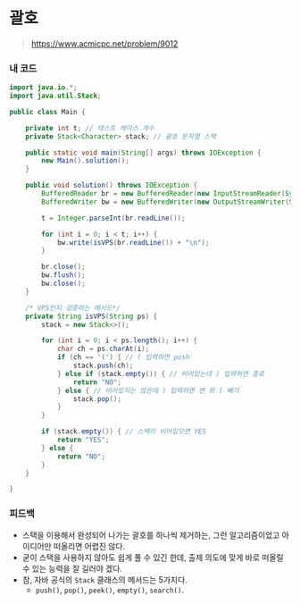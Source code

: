 # 괄호

> https://www.acmicpc.net/problem/9012

### 내 코드

```java
import java.io.*;
import java.util.Stack;

public class Main {

    private int t; // 테스트 케이스 개수
    private Stack<Character> stack; // 괄호 문자열 스택

    public static void main(String[] args) throws IOException {
        new Main().solution();
    }

    public void solution() throws IOException {
        BufferedReader br = new BufferedReader(new InputStreamReader(System.in));
        BufferedWriter bw = new BufferedWriter(new OutputStreamWriter(System.out));

        t = Integer.parseInt(br.readLine());

        for (int i = 0; i < t; i++) {
            bw.write(isVPS(br.readLine()) + "\n");
        }

        br.close();
        bw.flush();
        bw.close();
    }

    /* VPS인지 검증하는 메서드*/
    private String isVPS(String ps) {
        stack = new Stack<>();

        for (int i = 0; i < ps.length(); i++) {
            char ch = ps.charAt(i);
            if (ch == '(') { // ( 입력하면 push
                stack.push(ch);
            } else if (stack.empty()) { // 비어있는데 ) 입력하면 종료
                return "NO";
            } else { // 비어있지는 않은데 ) 입력하면 맨 위 ( 빼기
                stack.pop();
            }
        }

        if (stack.empty()) { // 스택이 비어있으면 YES
            return "YES";
        } else {
            return "NO";
        }
    }

}
```

### 피드백

- 스택을 이용해서 완성되어 나가는 괄호를 하나씩 제거하는, 그런 알고리즘이었고 아이디어만 떠올리면 어렵진 않다.
- 굳이 스택을 사용하지 않아도 쉽게 풀 수 있긴 한데, 출제 의도에 맞게 바로 떠올릴 수 있는 능력을 잘 길러야 겠다.
- 참, 자바 공식의 `Stack` 클래스의 메서드는 5가지다.
    - `push()`, `pop()`, `peek()`, `empty()`, `search()`.
